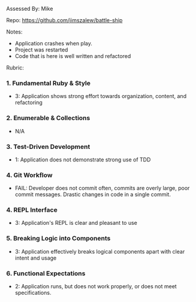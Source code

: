 Assessed By: Mike

Repo: https://github.com/jimszalew/battle-ship

Notes:
* Application crashes when play.
* Project was restarted
* Code that is here is well written and refactored

Rubric:

### 1. Fundamental Ruby & Style

* 3:  Application shows strong effort towards organization, content, and refactoring

### 2. Enumerable & Collections

* N/A

### 3. Test-Driven Development

* 1: Application does not demonstrate strong use of TDD

### 4. Git Workflow

* FAIL: Developer does not commit often, commits are overly large, poor commit messages. Drastic changes in code in a single commit.

### 4. REPL Interface

* 3: Application's REPL is clear and pleasant to use

### 5. Breaking Logic into Components

* 3: Application effectively breaks logical components apart with clear intent and usage

### 6. Functional Expectations

* 2: Application runs, but does not work properly, or does not meet specifications.

